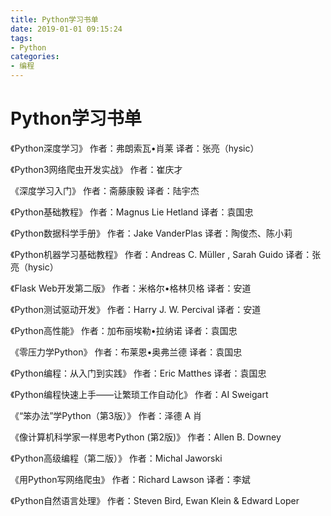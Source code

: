 ```yaml
---
title: Python学习书单
date: 2019-01-01 09:15:24
tags:
- Python
categories:
- 编程
---
```

# Python学习书单 #

《Python深度学习》	作者：弗朗索瓦•肖莱 译者：张亮（hysic）

《Python3网络爬虫开发实战》 作者：崔庆才

《深度学习入门》 作者：斋藤康毅 译者：陆宇杰

《Python基础教程》 作者：Magnus Lie Hetland 译者：袁国忠

《Python数据科学手册》 作者：Jake VanderPlas 译者：陶俊杰、陈小莉

《Python机器学习基础教程》 作者：Andreas C. Müller , Sarah Guido 译者：张亮（hysic）

《Flask Web开发第二版》 作者：米格尔•格林贝格 译者：安道

《Python测试驱动开发》 作者：Harry J. W. Percival 译者：安道

《Python高性能》 作者：加布丽埃勒•拉纳诺 译者：袁国忠

《零压力学Python》 作者：布莱恩•奥弗兰德 译者：袁国忠

《Python编程：从入门到实践》 作者：Eric Matthes 译者：袁国忠

《Python编程快速上手——让繁琐工作自动化》 作者：AI Sweigart  

《“笨办法”学Python（第3版）》 作者：泽德 A 肖

《像计算机科学家一样思考Python (第2版)》 作者：Allen B. Downey

《Python高级编程（第二版）》 作者：Michal Jaworski

《用Python写网络爬虫》 作者：Richard Lawson	译者：李斌

《Python自然语言处理》 作者：Steven Bird, Ewan Klein & Edward Loper

